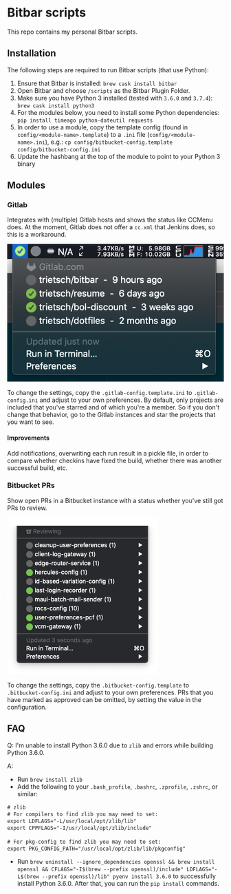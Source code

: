 # Bitbar scripts
This repo contains my personal Bitbar scripts.

## Installation
The following steps are required to run Bitbar scripts (that use Python):
1. Ensure that Bitbar is installed: `brew cask install bitbar`
1. Open Bitbar and choose `/scripts` as the Bitbar Plugin Folder.
1. Make sure you have Python 3 installed (tested with `3.6.0` and `3.7.4`): `brew cask install python3`
1. For the modules below, you need to install some Python dependencies: `pip install timeago python-dateutil requests`
1. In order to use a module, copy the template config (found in `config/<module-name>.template`) to a `.ini` file (`config/<module-name>.ini`), e.g.: `cp config/bitbucket-config.template config/bitbucket-config.ini`
1. Update the hashbang at the top of the module to point to your Python 3 binary

## Modules
### Gitlab
Integrates with (multiple) Gitlab hosts and shows the status like CCMenu does. At the moment, Gitlab does not offer a `cc.xml` that Jenkins does, so this is a workaround.

![](assets/gitlab.png)

To change the settings, copy the `.gitlab-config.template.ini` to `.gitlab-config.ini` and adjust to your own preferences. By default, only projects are included that you've starred and of which you're a member. So if you don't change that behavior, go to the Gitlab instances and star the projects that you want to see.

#### Improvements
Add notifications, overwriting each run result in a pickle file, in order to compare whether checkins have fixed the build, whether there was another successful build, etc.

### Bitbucket PRs
Show open PRs in a Bitbucket instance with a status whether you've still got PRs to review.

![](assets/bitbucket-prs.png)

To change the settings, copy the `.bitbucket-config.template` to `.bitbucket-config.ini` and adjust to your own preferences. PRs that you have marked as approved can be omitted, by setting the value in the configuration.

## FAQ

Q: I'm unable to install Python 3.6.0 due to `zlib` and errors while building Python 3.6.0.

A:
- Run `brew install zlib`
- Add the following to your `.bash_profile`, `.bashrc`, `.zprofile`, `.zshrc`, or similar:
```
# zlib
# For compilers to find zlib you may need to set:
export LDFLAGS="-L/usr/local/opt/zlib/lib"
export CPPFLAGS="-I/usr/local/opt/zlib/include"

# For pkg-config to find zlib you may need to set:
export PKG_CONFIG_PATH="/usr/local/opt/zlib/lib/pkgconfig"
```
- Run `brew uninstall --ignore_dependencies openssl && brew install openssl && CFLAGS="-I$(brew --prefix openssl)/include" LDFLAGS="-L$(brew --prefix openssl)/lib" pyenv install 3.6.0` to successfully install Python 3.6.0. After that, you can run the `pip install` commands.
